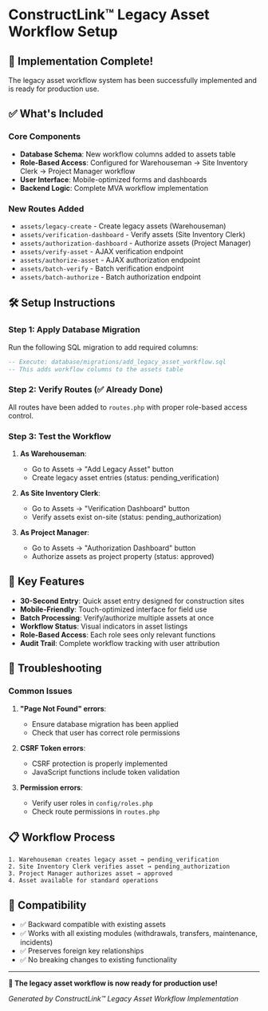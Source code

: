 # ConstructLink™ Legacy Asset Workflow Setup

## 🚀 Implementation Complete!

The legacy asset workflow system has been successfully implemented and is ready for production use.

## ✅ What's Included

### Core Components
- **Database Schema**: New workflow columns added to assets table
- **Role-Based Access**: Configured for Warehouseman → Site Inventory Clerk → Project Manager workflow
- **User Interface**: Mobile-optimized forms and dashboards
- **Backend Logic**: Complete MVA workflow implementation

### New Routes Added
- `assets/legacy-create` - Create legacy assets (Warehouseman)
- `assets/verification-dashboard` - Verify assets (Site Inventory Clerk)  
- `assets/authorization-dashboard` - Authorize assets (Project Manager)
- `assets/verify-asset` - AJAX verification endpoint
- `assets/authorize-asset` - AJAX authorization endpoint
- `assets/batch-verify` - Batch verification endpoint
- `assets/batch-authorize` - Batch authorization endpoint

## 🛠 Setup Instructions

### Step 1: Apply Database Migration
Run the following SQL migration to add required columns:

```sql
-- Execute: database/migrations/add_legacy_asset_workflow.sql
-- This adds workflow columns to the assets table
```

### Step 2: Verify Routes (✅ Already Done)
All routes have been added to `routes.php` with proper role-based access control.

### Step 3: Test the Workflow

1. **As Warehouseman**: 
   - Go to Assets → "Add Legacy Asset" button
   - Create legacy asset entries (status: pending_verification)

2. **As Site Inventory Clerk**:
   - Go to Assets → "Verification Dashboard" button  
   - Verify assets exist on-site (status: pending_authorization)

3. **As Project Manager**:
   - Go to Assets → "Authorization Dashboard" button
   - Authorize assets as project property (status: approved)

## 🎯 Key Features

- **30-Second Entry**: Quick asset entry designed for construction sites
- **Mobile-Friendly**: Touch-optimized interface for field use  
- **Batch Processing**: Verify/authorize multiple assets at once
- **Workflow Status**: Visual indicators in asset listings
- **Role-Based Access**: Each role sees only relevant functions
- **Audit Trail**: Complete workflow tracking with user attribution

## 🔧 Troubleshooting

### Common Issues

1. **"Page Not Found" errors**: 
   - Ensure database migration has been applied
   - Check that user has correct role permissions

2. **CSRF Token errors**:
   - CSRF protection is properly implemented
   - JavaScript functions include token validation

3. **Permission errors**:
   - Verify user roles in `config/roles.php`
   - Check route permissions in `routes.php`

## 📋 Workflow Process

```
1. Warehouseman creates legacy asset → pending_verification
2. Site Inventory Clerk verifies asset → pending_authorization  
3. Project Manager authorizes asset → approved
4. Asset available for standard operations
```

## 🔄 Compatibility

- ✅ Backward compatible with existing assets
- ✅ Works with all existing modules (withdrawals, transfers, maintenance, incidents)
- ✅ Preserves foreign key relationships
- ✅ No breaking changes to existing functionality

---

**🎉 The legacy asset workflow is now ready for production use!**

*Generated by ConstructLink™ Legacy Asset Workflow Implementation*